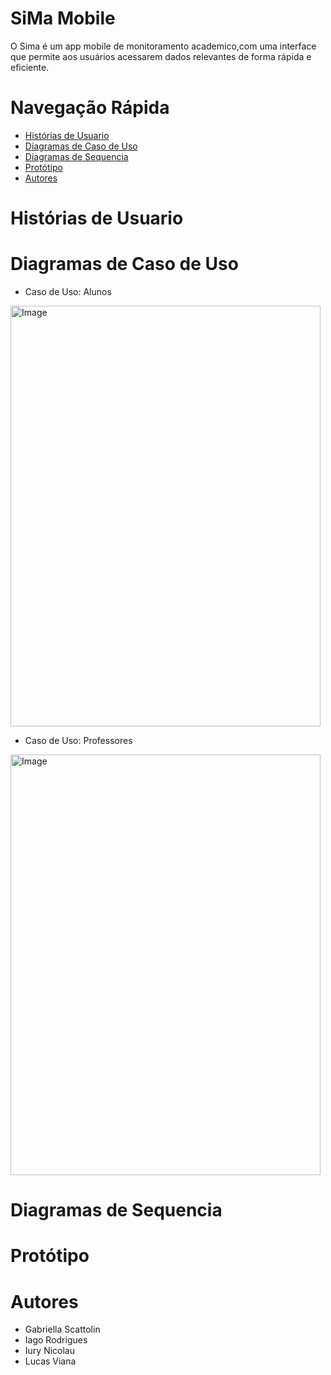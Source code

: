 # SiMa Mobile
O Sima é um app mobile de monitoramento academico,com uma interface que permite aos usuários acessarem dados relevantes de forma rápida e eficiente.

# Navegação Rápida
* [ Histórias de Usuario ](#Histórias-de-Usuario)
* [ Diagramas de Caso de Uso ](#Diagramas-de-Caso-de-Uso)
* [ Diagramas de Sequencia ](#Diagramas-de-Sequencia)
* [ Protótipo ](#Protótipo)
* [ Autores ](#Autores)

# Histórias de Usuario

# Diagramas de Caso de Uso
* Caso de Uso: Alunos
<img width="496" height="673" alt="Image" src="https://github.com/user-attachments/assets/bd0f158d-12b8-4fba-92ef-3d46d9fa8a06" />

* Caso de Uso: Professores
<img width="496" height="673" alt="Image" src="https://github.com/user-attachments/assets/c4944728-b8c2-4a37-adbe-e9e77fcf1cf8" />

# Diagramas de Sequencia

# Protótipo

# Autores
* Gabriella Scattolin
* Iago Rodrigues
* Iury Nicolau
* Lucas Viana


